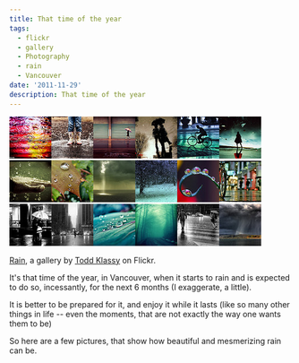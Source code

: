 ```yaml
---
title: That time of the year
tags:
  - flickr
  - gallery
  - Photography
  - rain
  - Vancouver
date: '2011-11-29'
description: That time of the year
---
```


[![Rain Song](/images/3468196219_dabfe07a8e_s.jpg)][0][![Splash!!](/images/3118614238_df7d2a07db_s.jpg)][1][![Rain / Umbrella / Lightroom Preset](/images/4252864737_f118a4746d_s.jpg)][2][![(18) - Points   of View](/images/3346431158_8e773ea9c4_s.jpg)][3][![Roppongi Rain](/images/3745733679_c0d1fea58e_s.jpg)][4][![..e ancora Qali](/images/3031272211_740224f813_s.jpg)][5]  
[![Thirsty Hand](/images/2719700410_844e7bcf4a_s.jpg)][6][![Rain Drops.](/images/508313402_75b3794032_s.jpg)][7][![The frolic [Explore #1!]](/images/3119404195_3592cb4511_s.jpg)][8][![rain drops on my window...](/images/455588774_b655a648d5_s.jpg)][9][![drops of spring](/images/524803118_99be07a6d1_s.jpg)][10][![It's like an addiction...](/images/4183901837_1055bbaf0b_s.jpg)][11]  
[![Kissing Couple #2](/images/1879101081_725dc07d16_s.jpg)][12][![Rainy Avenue of the Americas](/images/4155740631_684dc10ee6_s.jpg)][13][![Nature Macro](/images/4648356455_fab0928df1_s.jpg)][14][![Vampire Season](/images/403221490_0fc4c03532_s.jpg)][15][![When the rain comes...](/images/2506193740_db231fda17_s.jpg)][16][![Weather Bulletin: today waterfall from the clouds](/images/3423869209_533348180e_s.jpg)][17]

[Rain][18], a gallery by [Todd Klassy][19] on Flickr.

It's that time of the year, in Vancouver, when it starts to rain and is expected to do so, incessantly, for the next 6 months (I exaggerate, a little).

It is better to be prepared for it, and enjoy it while it lasts (like so many other things in life -- even the moments, that are not exactly the way one wants them to be)

So here are a few pictures, that show how beautiful and mesmerizing rain can be.


[0]: http://www.flickr.com/photos/kayodeok/3468196219/in/gallery-latitudes-72157624844894115/ "Rain Song"
[1]: http://www.flickr.com/photos/23472122@N04/3118614238/in/gallery-latitudes-72157624844894115/ "Splash!!"
[2]: http://www.flickr.com/photos/cubagallery/4252864737/in/gallery-latitudes-72157624844894115/ "Rain / Umbrella / Lightroom Preset"
[3]: http://www.flickr.com/photos/sibemolle99/3346431158/in/gallery-latitudes-72157624844894115/ "(18) - Points   of View"
[4]: http://www.flickr.com/photos/samgellman/3745733679/in/gallery-latitudes-72157624844894115/ "Roppongi Rain"
[5]: http://www.flickr.com/photos/nightdriver/3031272211/in/gallery-latitudes-72157624844894115/ "..e ancora Qali"
[6]: http://www.flickr.com/photos/kuram/2719700410/in/gallery-latitudes-72157624844894115/ "Thirsty Hand"
[7]: http://www.flickr.com/photos/elvispayne/508313402/in/gallery-latitudes-72157624844894115/ "Rain Drops."
[8]: http://www.flickr.com/photos/blurredfoto/3119404195/in/gallery-latitudes-72157624844894115/ "The frolic [Explore #1!]"
[9]: http://www.flickr.com/photos/mkb31/455588774/in/gallery-latitudes-72157624844894115/ "rain drops on my window..."
[10]: http://www.flickr.com/photos/stevewall/524803118/in/gallery-latitudes-72157624844894115/ "drops of spring"
[11]: http://www.flickr.com/photos/chewie007/4183901837/in/gallery-latitudes-72157624844894115/ "It's like an addiction..."
[12]: http://www.flickr.com/photos/matt_lew/1879101081/in/gallery-latitudes-72157624844894115/ "Kissing Couple #2"
[13]: http://www.flickr.com/photos/camillelacroix/4155740631/in/gallery-latitudes-72157624844894115/ "Rainy Avenue of the Americas"
[14]: http://www.flickr.com/photos/cubagallery/4648356455/in/gallery-latitudes-72157624844894115/ "Nature Macro"
[15]: http://www.flickr.com/photos/alfhild/403221490/in/gallery-latitudes-72157624844894115/ "Vampire Season"
[16]: http://www.flickr.com/photos/vevi/2506193740/in/gallery-latitudes-72157624844894115/ "When the rain comes..."
[17]: http://www.flickr.com/photos/galepiccar/3423869209/in/gallery-latitudes-72157624844894115/ "Weather Bulletin: today waterfall from the clouds"
[18]: http://www.flickr.com/photos/latitudes/galleries/72157624844894115/
[19]: http://www.flickr.com/photos/latitudes/